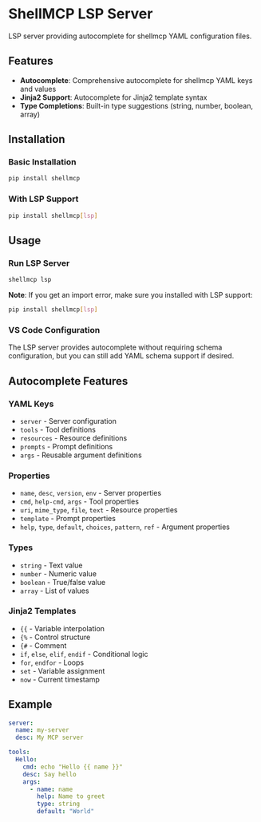 # ShellMCP LSP Server

LSP server providing autocomplete for shellmcp YAML configuration files.

## Features

- **Autocomplete**: Comprehensive autocomplete for shellmcp YAML keys and values
- **Jinja2 Support**: Autocomplete for Jinja2 template syntax
- **Type Completions**: Built-in type suggestions (string, number, boolean, array)

## Installation

### Basic Installation
```bash
pip install shellmcp
```

### With LSP Support
```bash
pip install shellmcp[lsp]
```

## Usage

### Run LSP Server

```bash
shellmcp lsp
```

**Note**: If you get an import error, make sure you installed with LSP support:
```bash
pip install shellmcp[lsp]
```

### VS Code Configuration

The LSP server provides autocomplete without requiring schema configuration, but you can still add YAML schema support if desired.

## Autocomplete Features

### YAML Keys
- `server` - Server configuration
- `tools` - Tool definitions
- `resources` - Resource definitions
- `prompts` - Prompt definitions
- `args` - Reusable argument definitions

### Properties
- `name`, `desc`, `version`, `env` - Server properties
- `cmd`, `help-cmd`, `args` - Tool properties
- `uri`, `mime_type`, `file`, `text` - Resource properties
- `template` - Prompt properties
- `help`, `type`, `default`, `choices`, `pattern`, `ref` - Argument properties

### Types
- `string` - Text value
- `number` - Numeric value
- `boolean` - True/false value
- `array` - List of values

### Jinja2 Templates
- `{{` - Variable interpolation
- `{%` - Control structure
- `{#` - Comment
- `if`, `else`, `elif`, `endif` - Conditional logic
- `for`, `endfor` - Loops
- `set` - Variable assignment
- `now` - Current timestamp

## Example

```yaml
server:
  name: my-server
  desc: My MCP server

tools:
  Hello:
    cmd: echo "Hello {{ name }}"
    desc: Say hello
    args:
      - name: name
        help: Name to greet
        type: string
        default: "World"
```
